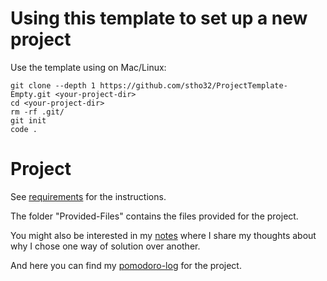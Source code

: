 # Using this template to set up a new project

Use the template using on Mac/Linux:

```
git clone --depth 1 https://github.com/stho32/ProjectTemplate-Empty.git <your-project-dir>
cd <your-project-dir>
rm -rf .git/
git init
code .
```

# Project

See [requirements](Documentation/Requirements.md) for the instructions.

The folder "Provided-Files" contains the files provided for the project.

You might also be interested in my [notes](Documentation/Notes.md) where I share my thoughts about why I chose one way of solution over another. 

And here you can find my [pomodoro-log](Documentation/Pomodoro-Log.md) for the project.

